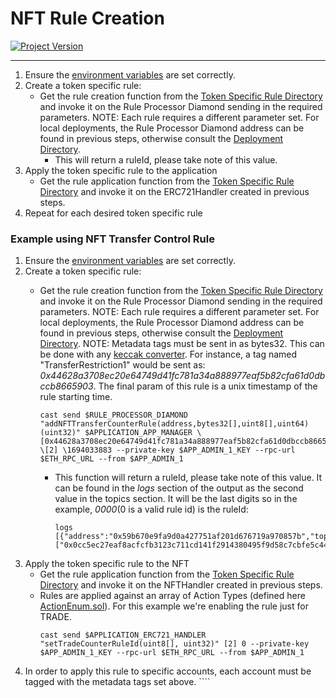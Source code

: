 # NFT Rule Creation
[![Project Version][version-image]][version-url]

---

1.  Ensure the [environment variables][environment-url] are set correctly.
2.  Create a token specific rule:
    -  Get the rule creation function from the [Token Specific Rule Directory][tokenSpecificRuleDirectory-url] and invoke it on the Rule Processor Diamond sending in the required parameters. NOTE: Each rule requires a different parameter set. For local deployments, the Rule Processor Diamond address can be found in previous steps, otherwise consult the [Deployment Directory][deploymentDirectory-url]. 
        -  This will return a ruleId, please take note of this value.
3.  Apply the token specific rule to the application
    -  Get the rule application function from the [Token Specific Rule Directory][tokenSpecificRuleDirectory-url] and invoke it on the ERC721Handler created in previous steps.
4.  Repeat for each desired token specific rule

### Example using NFT Transfer Control Rule
1.  Ensure the [environment variables][environment-url] are set correctly.
2.  Create a token specific rule:
    -  Get the rule creation function from the [Token Specific Rule Directory][tokenSpecificRuleDirectory-url] and invoke it on the Rule Processor Diamond sending in the required parameters. NOTE: Each rule requires a different parameter set. For local deployments, the Rule Processor Diamond address can be found in previous steps, otherwise consult the [Deployment Directory][deploymentDirectory-url]. NOTE: Metadata tags must be sent in as bytes32. This can be done with any [keccak converter][keccak-url]. For instance, a tag named "TransferRestriction1" would be sent as: _0x44628a3708ec20e64749d41fc781a34a888977eaf5b82cfa61d0dbccb8665903_. The final param of this rule is a unix timestamp of the rule starting time. 
        ````
        cast send $RULE_PROCESSOR_DIAMOND "addNFTTransferCounterRule(address,bytes32[],uint8[],uint64)(uint32)" $APPLICATION_APP_MANAGER \[0x44628a3708ec20e64749d41fc781a34a888977eaf5b82cfa61d0dbccb8665903] \[2] \1694033883 --private-key $APP_ADMIN_1_KEY --rpc-url $ETH_RPC_URL --from $APP_ADMIN_1
        ````

        -  This function will return a ruleId, please take note of this value. It can be found in the _logs_ section of the output as the second value in the topics section. It will be the last digits so in the example, _0000_(0 is a valid rule id) is the ruleId:
            ````
            logs                    [{"address":"0x59b670e9fa9d0a427751af201d676719a970857b","topics":["0x0cc5ec27eaf8acfcfb3123c711cd141f2914380495f9d58c7cbfe5c44bfd5b4e","0x0000000000000000000000000000000000000000000000000000000000000000","0x2702176aef9ea802f11f79f52f4272fdabd0acfdd18fd1bb20466064c90361c6"],"data":"0x000000000000000000000000000000000000000000000000000000006446b336","blockHash":"0x42551b1c37b94e2eec95893d04605b35974afc1a6ed0396d7aa76e4645c82528","blockNumber":"0x25","transactionHash":"0x918fd7efbeba207daa246f25f0d68beda25a762d6403ac146209ae17b2dcda2b","transactionIndex":"0x0","logIndex":"0x0","transactionLogIndex":"0x0","removed":false}]
            ````
3.  Apply the token specific rule to the NFT
    -  Get the rule application function from the [Token Specific Rule Directory][tokenSpecificRuleDirectory-url] and invoke it on the NFTHandler created in previous steps.
    -  Rules are applied against an array of Action Types (defined here [ActionEnum.sol](../../userGuides/rules/ACTION-TYPES.md)). For this example we're enabling the rule just for TRADE.
        ````
        cast send $APPLICATION_ERC721_HANDLER "setTradeCounterRuleId(uint8[], uint32)" [2] 0 --private-key $APP_ADMIN_1_KEY --rpc-url $ETH_RPC_URL --from $APP_ADMIN_1
4. In order to apply this rule to specific accounts, each account must be tagged with the metadata tags set above.
        ````
<!-- These are the body links -->
[deploymentDirectory-url]: ./DEPLOYMENT-DIRECTORY.md
[tokenSpecificRuleDirectory-url]: ../rules/TOKEN-RULE-DIRECTORY.md
[environment-url]: ./SET-ENVIRONMENT.md
[keccak-url]: https://keccak-256.4tools.net


<!-- These are the header links -->
[version-image]: https://img.shields.io/badge/Version-1.1.0-brightgreen?style=for-the-badge&logo=appveyor
[version-url]: https://github.com/thrackle-io/Tron